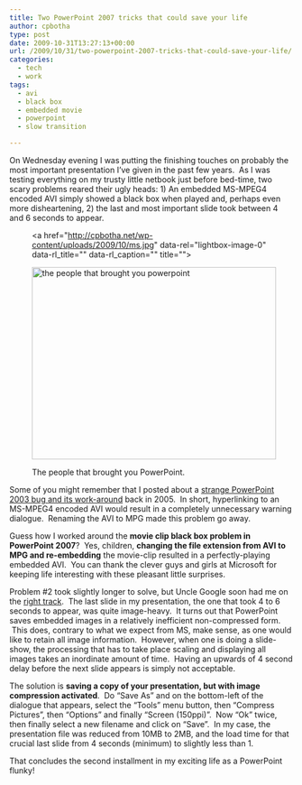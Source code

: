 ```yaml
---
title: Two PowerPoint 2007 tricks that could save your life
author: cpbotha
type: post
date: 2009-10-31T13:27:13+00:00
url: /2009/10/31/two-powerpoint-2007-tricks-that-could-save-your-life/
categories:
  - tech
  - work
tags:
  - avi
  - black box
  - embedded movie
  - powerpoint
  - slow transition

---
```

On Wednesday evening I was putting the finishing touches on probably the most important presentation I&#8217;ve given in the past few years.  As I was testing everything on my trusty little netbook just before bed-time, two scary problems reared their ugly heads: 1) An embedded MS-MPEG4 encoded AVI simply showed a black box when played and, perhaps even more disheartening, 2) the last and most important slide took between 4 and 6 seconds to appear.<figure id="attachment_675" aria-describedby="caption-attachment-675" style="width: 433px" class="wp-caption aligncenter"><a href="http://cpbotha.net/wp-content/uploads/2009/10/ms.jpg" data-rel="lightbox-image-0" data-rl\_title="" data-rl\_caption="" title="">

<img data-attachment-id="675" data-permalink="https://cpbotha.net/2009/10/31/two-powerpoint-2007-tricks-that-could-save-your-life/ms/" data-orig-file="https://cpbotha.net/wp-content/uploads/2009/10/ms.jpg" data-orig-size="433,341" data-comments-opened="1" data-image-meta="{&quot;aperture&quot;:&quot;0&quot;,&quot;credit&quot;:&quot;&quot;,&quot;camera&quot;:&quot;&quot;,&quot;caption&quot;:&quot;&quot;,&quot;created_timestamp&quot;:&quot;0&quot;,&quot;copyright&quot;:&quot;&quot;,&quot;focal_length&quot;:&quot;0&quot;,&quot;iso&quot;:&quot;0&quot;,&quot;shutter_speed&quot;:&quot;0&quot;,&quot;title&quot;:&quot;&quot;}" data-image-title="the people that brought you powerpoint" data-image-description="" data-medium-file="https://cpbotha.net/wp-content/uploads/2009/10/ms-300x236.jpg" data-large-file="https://cpbotha.net/wp-content/uploads/2009/10/ms.jpg" class="size-full wp-image-675" title="the people that brought you powerpoint" src="http://cpbotha.net/wp-content/uploads/2009/10/ms.jpg" alt="the people that brought you powerpoint" width="433" height="341" srcset="https://cpbotha.net/wp-content/uploads/2009/10/ms.jpg 433w, https://cpbotha.net/wp-content/uploads/2009/10/ms-300x236.jpg 300w" sizes="(max-width: 433px) 85vw, 433px" /></a><figcaption id="caption-attachment-675" class="wp-caption-text">The people that brought you PowerPoint.</figcaption></figure> 

Some of you might remember that I posted about a [strange PowerPoint 2003 bug and its work-around][1] back in 2005.  In short, hyperlinking to an MS-MPEG4 encoded AVI would result in a completely unnecessary warning dialogue.  Renaming the AVI to MPG made this problem go away.

Guess how I worked around the **movie clip black box problem in PowerPoint 2007**?  Yes, children, **changing the file extension from AVI to MPG and re-embedding** the movie-clip resulted in a perfectly-playing embedded AVI.  You can thank the clever guys and girls at Microsoft for keeping life interesting with these pleasant little surprises.

Problem #2 took slightly longer to solve, but Uncle Google soon had me on the [right track][2].  The last slide in my presentation, the one that took 4 to 6 seconds to appear, was quite image-heavy.  It turns out that PowerPoint saves embedded images in a relatively inefficient non-compressed form.  This does, contrary to what we expect from MS, make sense, as one would like to retain all image information.  However, when one is doing a slide-show, the processing that has to take place scaling and displaying all images takes an inordinate amount of time.  Having an upwards of 4 second delay before the next slide appears is simply not acceptable.

The solution is **saving a copy of your presentation, but with image compression activated**.  Do &#8220;Save As&#8221; and on the bottom-left of the dialogue that appears, select the &#8220;Tools&#8221; menu button, then &#8220;Compress Pictures&#8221;, then &#8220;Options&#8221; and finally &#8220;Screen (150ppi)&#8221;.  Now &#8220;Ok&#8221; twice, then finally select a new filename and click on &#8220;Save&#8221;.  In my case, the presentation file was reduced from 10MB to 2MB, and the load time for that crucial last slide from 4 seconds (minimum) to slightly less than 1.

That concludes the second installment in my exciting life as a PowerPoint flunky!

 [1]: http://cpbotha.net/2005/03/06/hyperlinked-avis-and-powerpoint-2003/ "Link to previous PowerPoint 2003 bug"
 [2]: http://www.tech-recipes.com/rx/1423/powerpoint_compress_and_optimize_presentations_ppt_to_decrease_size/ "tech-recipes site with more information concerning compression of ppts"